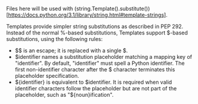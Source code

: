 Files here will be used with (string.Template().substitute())[https://docs.python.org/3.1/library/string.html#template-strings].

Templates provide simpler string substitutions as described in PEP 292. Instead of the normal %-based substitutions, Templates support $-based substitutions, using the following rules:

*  $$ is an escape; it is replaced with a single $.
*  $identifier names a substitution placeholder matching a mapping key of "identifier". By default, "identifier" must spell a Python identifier. The first non-identifier character after the $ character terminates this placeholder specification.
*  ${identifier} is equivalent to $identifier. It is required when valid identifier characters follow the placeholder but are not part of the placeholder, such as "${noun}ification".
